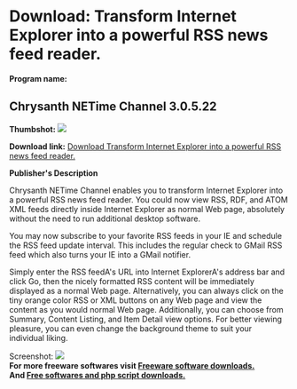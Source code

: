 # Download: Transform Internet Explorer into a powerful RSS news feed reader.

**Program name:**

## Chrysanth NETime Channel 3.0.5.22

  
**Thumbshot:** ![](http://www.freewarefiles.com/screenshot/CSNETimeChannel_md.gif)   
  
**Download link:** [Download Transform Internet Explorer into a powerful RSS news feed reader.](http://freesoftwares.boysofts.com/Chrysanth-NETime-Channel_program_13688.html)  
  


**Publisher's Description**  
  


Chrysanth NETime Channel enables you to transform Internet Explorer into a powerful RSS news feed reader. You could now view RSS, RDF, and ATOM XML feeds directly inside Internet Explorer as normal Web page, absolutely without the need to run additional desktop software. 

You may now subscribe to your favorite RSS feeds in your IE and schedule the RSS feed update interval. This includes the regular check to GMail RSS feed which also turns your IE into a GMail notifier.

Simply enter the RSS feedA's URL into Internet ExplorerA's address bar and click Go, then the nicely formatted RSS content will be immediately displayed as a normal Web page. Alternatively, you can always click on the tiny orange color RSS or XML buttons on any Web page and view the content as you would normal Web page. Additionally, you can choose from Summary, Content Listing, and Item Detail view options. For better viewing pleasure, you can even change the background theme to suit your individual liking. 

  
  
Screenshot: ![](http://www.freewarefiles.com/screenshot/CSNETimeChannel.gif)   
**For more freeware softwares visit [Freeware software downloads.](http://freesoftwares.boysofts.com/)**   
**And [Free softwares and php script downloads.](http://www.boysofts.com/)**
